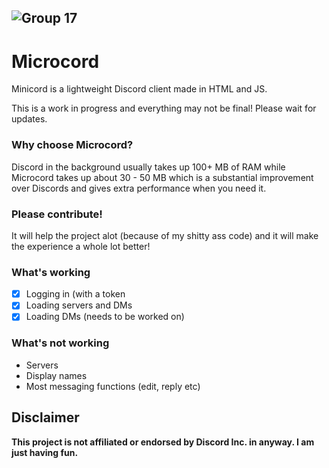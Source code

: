 ![Group 17](https://github.com/n1d3v/microcord/assets/135556230/39d81901-e1c1-4537-a85d-3c507838cc1e)
---
# Microcord
Minicord is a lightweight Discord client made in HTML and JS.

This is a work in progress and everything may not be final! Please wait for updates.
### Why choose Microcord?
Discord in the background usually takes up 100+ MB of RAM while Microcord takes up about 30 - 50 MB which is a substantial improvement over Discords and gives extra performance when you need it.
### Please contribute!
It will help the project alot (because of my shitty ass code) and it will make the experience a whole lot better!
### What's working
- [x] Logging in (with a token
- [x] Loading servers and DMs
- [x] Loading DMs (needs to be worked on)
### What's not working
- Servers
- Display names
- Most messaging functions (edit, reply etc)
## Disclaimer
**This project is not affiliated or endorsed by Discord Inc. in anyway. I am just having fun.**

